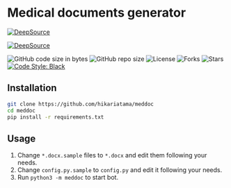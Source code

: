 # Medical documents generator

[![DeepSource](https://deepsource.io/gh/hikariatama/meddoc.svg/?label=active+issues&show_trend=true&token=IPVI_QX-cSuQSVeVl8cb5PLt)](https://deepsource.io/gh/hikariatama/meddoc/?ref=repository-badge)  

[![DeepSource](https://deepsource.io/gh/hikariatama/meddoc.svg/?label=resolved+issues&show_trend=true&token=IPVI_QX-cSuQSVeVl8cb5PLt)](https://deepsource.io/gh/hikariatama/meddoc/?ref=repository-badge)  

![GitHub code size in bytes](https://img.shields.io/github/languages/code-size/hikariatama/meddoc)
![GitHub repo size](https://img.shields.io/github/repo-size/hikariatama/meddoc)
![License](https://img.shields.io/github/license/hikariatama/meddoc)
![Forks](https://img.shields.io/github/forks/hikariatama/meddoc?style=flat)
![Stars](https://img.shields.io/github/stars/hikariatama/meddoc?style=flat)
[![Code Style: Black](https://img.shields.io/badge/code%20style-black-000000.svg)](https://github.com/psf/black)

## Installation

```bash
git clone https://github.com/hikariatama/meddoc
cd meddoc
pip install -r requirements.txt
```

## Usage

1. Change `*.docx.sample` files to `*.docx` and edit them following your needs.
2. Change `config.py.sample` to `config.py` and edit it following your needs.
3. Run `python3 -m meddoc` to start bot.
